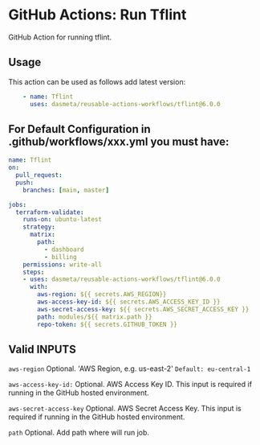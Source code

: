 # GitHub Actions: Run Tflint
GitHub Action for running tflint.

## Usage

This action can be used as follows add latest version:

```yaml
    - name: Tflint
      uses: dasmeta/reusable-actions-workflows/tflint@6.0.0
```

## For Default Configuration in .github/workflows/xxx.yml you must have:
```yaml
name: Tflint
on:
  pull_request:
  push:
    branches: [main, master]

jobs:
  terraform-validate:
    runs-on: ubuntu-latest
    strategy:
      matrix:
        path:
          - dashboard
          - billing
    permissions: write-all
    steps:
    - uses: dasmeta/reusable-actions-workflows/tflint@6.0.0
      with:
        aws-region: ${{ secrets.AWS_REGION}}
        aws-access-key-id: ${{ secrets.AWS_ACCESS_KEY_ID }}
        aws-secret-access-key: ${{ secrets.AWS_SECRET_ACCESS_KEY }}
        path: modules/${{ matrix.path }}  
        repo-token: ${{ secrets.GITHUB_TOKEN }}

```

## Valid INPUTS


`aws-region`
Optional. 'AWS Region, e.g. us-east-2'
`Default: eu-central-1`

`aws-access-key-id:` 
Optional. AWS Access Key ID. This input is required if running in the GitHub hosted environment.

`aws-secret-access-key`
Optional. AWS Secret Access Key. This input is required if running in the GitHub hosted environment.

`path`
Optional. Add path where will run job.
